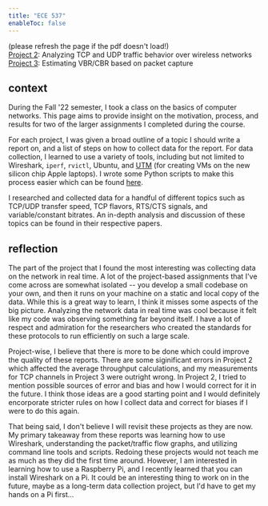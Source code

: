 ```yaml
---
title: "ECE 537"
enableToc: false
---
```

(please refresh the page if the pdf doesn't load!)  
[Project 2](http://emilyyao.me/report2.pdf): Analyzing TCP and UDP traffic behavior over wireless networks  
[Project 3](http://emilyyao.me/report3.pdf): Estimating VBR/CBR based on packet capture

<!-- # context
**ECE 537: Communication Networks**. Overview of the TCP/IP protocol stack. Large focus on application transport layer protocols, congestion detection and avoidance; brief introduction to wireless networks, addressing/routing/forwarding, and media streaming.  -->

## context
During the Fall '22 semester, I took a class on the basics of computer networks. This page aims to provide insight on the motivation, process, and results for two of the larger assignments I completed during the course.

For each project, I was given a broad outline of a topic I should write a report on, and a list of steps on how to collect data for the report. For data collection, I learned to use a variety of tools, including but not limited to Wireshark, `iperf`, `rvictl`, Ubuntu, and [UTM](/utm-ubuntu) (for creating VMs on the new silicon chip Apple laptops). I wrote some Python scripts to make this process easier which can be found [here](https://github.com/heyitssqueak/pa2). 

I researched and collected data for a handful of different topics such as TCP/UDP transfer speed, TCP flavors, RTS/CTS signals, and variable/constant bitrates. An in-depth analysis and discussion of these topics can be found in their respective papers. 

<!-- Although, since the papers are somewhat long and dense, I want to highlight a few things that I discovered that I thought were cool. -->

## reflection
<!-- My biggest takeaway from this project is adaptability. Most of the tools I mentioned are specific to this kind of work and I had zero experience using them coming into these projects. Learning my way around these tools as I was working on an actual project showed me that I could learn as I go. 

I also found it interesting to be able to to collect data and observe processes that are part of a larger, ongoing network. I've only ever ran code in isolated projects which had no interaction with the world. I had full control over the environment and when issues came up, I could locate and fix the problem. This project was more about using tools to watch a network run, and if anomalies came up in my data, I couldn't just locate to the source of the error and fix it, I had to find work arounds.  -->

The part of the project that I found the most interesting was collecting data on the network in real time. A lot of the project-based assignments that I've come across are somewhat isolated -- you develop a small codebase on your own, and then it runs on your machine on a static and local copy of the data. While this is a great way to learn, I think it misses some aspects of the big picture. Analyzing the network data in real time was cool because it felt like my code was observing something far beyond itself. I have a lot of respect and admiration for the researchers who created the standards for these protocols to run efficiently on such a large scale.

Project-wise, I believe that there is more to be done which could improve the quality of these reports. There are some siginificant errors in Project 2 which affected the average throughput calculations, and my measurements for TCP channels in Project 3 were outright wrong. In Project 2, I tried to mention possible sources of error and bias and how I would correct for it in the future. I think those ideas are a good starting point and I would definitely encorporate stricter rules on how I collect data and correct for biases if I were to do this again.

That being said, I don't believe I will revisit these projects as they are now. My primary takeaway from these reports was learning how to use Wireshark, understanding the packet/traffic flow graphs, and utilizing command line tools and scripts. Redoing these projects would not teach me as much as they did the first time around. However, I am interested in learning how to use a Raspberry Pi, and I recently learned that you can install Wireshark on a Pi. It could be an interesting thing to work on in the future, maybe as a long-term data collection project, but I'd have to get my hands on a Pi first...